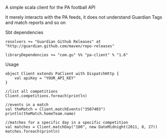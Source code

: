 A simple scala client for the PA football API

It merely interacts with the PA feeds, it does not understand Guardian Tags and match reports and so on

Sbt dependencies

    resolvers += "Guardian Github Releases" at "http://guardian.github.com/maven/repo-releases"

    libraryDependencies += "com.gu" %% "pa-client" % "1.6"

Usage

    object Client extends PaClient with DispatchHttp {
        val apiKey = "YOUR_API_KEY"
    }

    //list all competitions
    Client.competitions.foreach(println)

    //events in a match
    val theMatch = Client.matchEvents("3507403")
    println(theMatch.homeTeam.name)

    //matches for a specific day in a specific competition
    val matches = Client.matchDay("100", new DateMidnight(2011, 8, 27))
    matches.foreach(println)